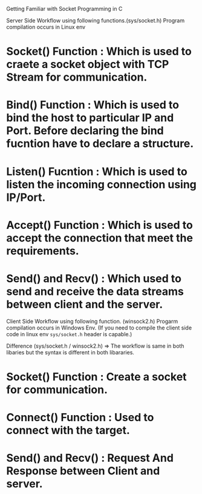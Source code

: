 Getting Familiar with Socket Programming in C

Server Side Workflow using following functions.(sys/socket.h) Program compilation occurs in Linux env

# Socket() Function : Which is used to craete a socket object with TCP Stream for communication.
# Bind() Function : Which is used to bind the host to particular IP and Port. Before declaring the bind fucntion have to declare a structure.
# Listen() Fucntion : Which is used to listen the incoming connection using IP/Port.
# Accept() Function : Which is used to accept the connection that meet the requirements.
# Send() and Recv() : Which used to send and receive the data streams between client and the server.

Client Side Workflow using following function. (winsock2.h) Progarm compilation occurs in Windows Env.
(If you need to compile the client side code in linux env `sys/socket.h` header is capable.)

Difference (sys/socket.h / winsock2.h) => The workflow is same in both libaries but the syntax is different in both libararies.

# Socket() Function : Create a socket for communication.
# Connect() Function : Used to connect with the target.
# Send() and Recv() : Request And Response between Client and server.

